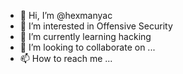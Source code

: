 - 👋 Hi, I’m @hexmanyac
- 👀 I’m interested in Offensive Security 
- 🌱 I’m currently learning hacking 
- 💞️ I’m looking to collaborate on ...
- 📫 How to reach me ...

<!---
hexmanyac/hexmanyac is a ✨ special ✨ repository because its `README.md` (this file) appears on your GitHub profile.
You can click the Preview link to take a look at your changes.
--->
